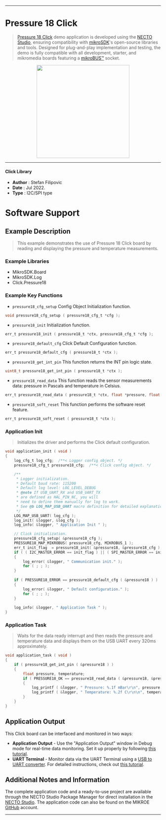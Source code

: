 
---
# Pressure 18 Click

> [Pressure 18 Click](https://www.mikroe.com/?pid_product=MIKROE-5296) demo application is developed using
the [NECTO Studio](https://www.mikroe.com/necto), ensuring compatibility with [mikroSDK](https://www.mikroe.com/mikrosdk)'s
open-source libraries and tools. Designed for plug-and-play implementation and testing, the demo is fully compatible with
all development, starter, and mikromedia boards featuring a [mikroBUS&trade;](https://www.mikroe.com/mikrobus) socket.

<p align="center">
  <img src="https://www.mikroe.com/?pid_product=MIKROE-5296&image=1" height=300px>
</p>

---

#### Click Library

- **Author**        : Stefan Filipovic
- **Date**          : Jul 2022.
- **Type**          : I2C/SPI type

# Software Support

## Example Description

> This example demonstrates the use of Pressure 18 Click board by reading and displaying the pressure and temperature measurements.

### Example Libraries

- MikroSDK.Board
- MikroSDK.Log
- Click.Pressure18

### Example Key Functions

- `pressure18_cfg_setup` Config Object Initialization function.
```c
void pressure18_cfg_setup ( pressure18_cfg_t *cfg );
```

- `pressure18_init` Initialization function.
```c
err_t pressure18_init ( pressure18_t *ctx, pressure18_cfg_t *cfg );
```

- `pressure18_default_cfg` Click Default Configuration function.
```c
err_t pressure18_default_cfg ( pressure18_t *ctx );
```

- `pressure18_get_int_pin` This function returns the INT pin logic state.
```c
uint8_t pressure18_get_int_pin ( pressure18_t *ctx );
```

- `pressure18_read_data` This function reads the sensor measurements data: pressure in Pascals and temperature in Celsius.
```c
err_t pressure18_read_data ( pressure18_t *ctx, float *pressure, float *temperature );
```

- `pressure18_soft_reset` This function performs the software reset feature.
```c
err_t pressure18_soft_reset ( pressure18_t *ctx );
```

### Application Init

> Initializes the driver and performs the Click default configuration.

```c
void application_init ( void )
{
    log_cfg_t log_cfg;  /**< Logger config object. */
    pressure18_cfg_t pressure18_cfg;  /**< Click config object. */

    /** 
     * Logger initialization.
     * Default baud rate: 115200
     * Default log level: LOG_LEVEL_DEBUG
     * @note If USB_UART_RX and USB_UART_TX 
     * are defined as HAL_PIN_NC, you will 
     * need to define them manually for log to work. 
     * See @b LOG_MAP_USB_UART macro definition for detailed explanation.
     */
    LOG_MAP_USB_UART( log_cfg );
    log_init( &logger, &log_cfg );
    log_info( &logger, " Application Init " );

    // Click initialization.
    pressure18_cfg_setup( &pressure18_cfg );
    PRESSURE18_MAP_MIKROBUS( pressure18_cfg, MIKROBUS_1 );
    err_t init_flag  = pressure18_init( &pressure18, &pressure18_cfg );
    if ( ( I2C_MASTER_ERROR == init_flag ) || ( SPI_MASTER_ERROR == init_flag ) )
    {
        log_error( &logger, " Communication init." );
        for ( ; ; );
    }
    
    if ( PRESSURE18_ERROR == pressure18_default_cfg ( &pressure18 ) )
    {
        log_error( &logger, " Default configuration." );
        for ( ; ; );
    }
    
    log_info( &logger, " Application Task " );
}
```

### Application Task

> Waits for the data ready interrupt and then reads the pressure and temperature data and displays them on the USB UART every 320ms approximately.

```c
void application_task ( void )
{
    if ( pressure18_get_int_pin ( &pressure18 ) )
    {
        float pressure, temperature;
        if ( PRESSURE18_OK == pressure18_read_data ( &pressure18, &pressure, &temperature ) )
        {
            log_printf ( &logger, " Pressure: %.1f mBar\r\n", pressure * PRESSURE18_PA_TO_MBAR );
            log_printf ( &logger, " Temperature: %.2f C\r\n\n", temperature );
        }
    }
}
```

## Application Output

This Click board can be interfaced and monitored in two ways:
- **Application Output** - Use the "Application Output" window in Debug mode for real-time data monitoring.
Set it up properly by following [this tutorial](https://www.youtube.com/watch?v=ta5yyk1Woy4).
- **UART Terminal** - Monitor data via the UART Terminal using
a [USB to UART converter](https://www.mikroe.com/click/interface/usb?interface*=uart,uart). For detailed instructions,
check out [this tutorial](https://help.mikroe.com/necto/v2/Getting%20Started/Tools/UARTTerminalTool).

## Additional Notes and Information

The complete application code and a ready-to-use project are available through the NECTO Studio Package Manager for 
direct installation in the [NECTO Studio](https://www.mikroe.com/necto). The application code can also be found on
the MIKROE [GitHub](https://github.com/MikroElektronika/mikrosdk_click_v2) account.

---
